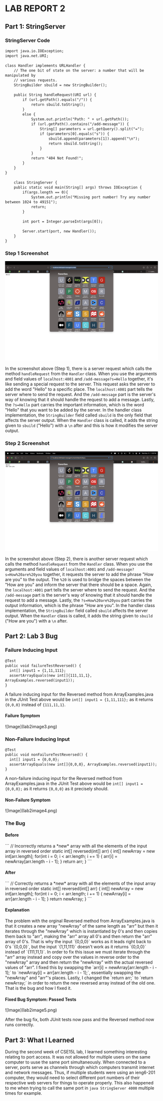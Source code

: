 <h1>LAB REPORT 2</h1>
<h2>Part 1: StringServer</h2>
<h3>StringServer Code</h3>

```
import java.io.IOException;
import java.net.URI;

class Handler implements URLHandler {
    // The one bit of state on the server: a number that will be manipulated by
    // various requests.
    StringBuilder sbuild = new StringBuilder();

    public String handleRequest(URI url) {
        if (url.getPath().equals("/")) {
            return sbuild.toString();
        } 
        else {
            System.out.println("Path: " + url.getPath());
            if (url.getPath().contains("/add-message")) {
                String[] parameters = url.getQuery().split("=");
                if (parameters[0].equals("s")) {
                    sbuild.append(parameters[1]).append("\n");
                    return sbuild.toString();
                }
            }
            return "404 Not Found!";
        }
    }
}

    class StringServer {
    public static void main(String[] args) throws IOException {
        if(args.length == 0){
            System.out.println("Missing port number! Try any number between 1024 to 49151");
            return;
        }

        int port = Integer.parseInt(args[0]);

        Server.start(port, new Handler());
    }
}
```

<h3>Step 1 Screenshot</h3>


![Image](lab2image1.png)

In the screenshot above (Step 1), there is a server request which calls the method `handleRequest` from the `Handler` class. When you use the arguments and field values of `localhost:4001` and `/add-message?s=Hello` together, it's like sending a special request to the server. This request asks the server to add the word "Hello" to a specific place. The `localhost:4001` part tells the server where to send the request. And the `/add-message` part is the server's way of knowing that it should handle the request to add a message. Lastly, the `?s=Hello` part carries the important information, which is the word "Hello" that you want to be added by the server. In the handler class implementation, the `StringBuilder` field called `sbuild` is the only field that affects the server output. When the `Handler` class is called, it adds the string given to `sbuild`  ("Hello") with a `\n` after and this is how it modifies the server output.

<h3>Step 2 Screenshot</h3>


![Image](lab2image2.png)

In the screenshot above (Step 2), there is another server request which calls the method `handleRequest` from the `Handler` class. When you use the arguments and field values of `localhost:4001` and `/add-message?s=How%20are%20you` together, it requests the server to add the phrase "How are you" to the output. The `%20` is used to bridge the spaces between the "How are you" and inform the server that there should be a space. Again, the `localhost:4001` part tells the server where to send the request. And the `/add-message` part is the server's way of knowing that it should handle the request to add a message. Lastly, the `?s=How%20are%20you` part carries the output information, which is the phrase "How are you". In the handler class implementation, the `StringBuilder` field called `sbuild` affects the server output. When the `Handler` class is called, it adds the string given to `sbuild` ("How are you") with a `\n` after.



<h2>Part 2: Lab 3 Bug</h2>
<h3>Failure Inducing Input</h3>


```
@Test
public void failureTestReversed() {
  int[] input1 = {1,11,111};
  assertArrayEquals(new int[]{111,11,1}, ArrayExamples.reversed(input1));
}
```

A failure inducing input for the Reversed method from ArrayExamples.java in the JUnit Test above would be `int[] input1 = {1,11,111};` as it returns `{0,0,0}` instead of `{111,11,1}`.
<h4>Failure Symptom</h4>
![Image](lab2image3.png)


<h3>Non-Failure Inducing Input</h3>


```
@Test
public void nonFailureTestReversed() {
  int[] input1 = {0,0,0};
  assertArrayEquals(new int[]{0,0,0}, ArrayExamples.reversed(input1));
}
```

A non-failure inducing input for the Reversed method from ArrayExamples.java in the JUnit Test above would be `int[] input1 = {0,0,0};` as it returns `{0,0,0}` as it precisely should.
<h4>Non-Failure Symptom</h4>
![Image](lab2image4.png)


<h3>The Bug</h3>

<h4>Before</h4>
```
// Incorrectly returns a *new* array with all the elements of the input array in reversed order
static int[] reversed(int[] arr) {
  int[] newArray = new int[arr.length];
  for(int i = 0; i < arr.length; i += 1) {
    arr[i] = newArray[arr.length - i - 1];
  }
  return arr;
}
```
<h4>After</h4>
```
// Correctly returns a *new* array with all the elements of the input array in reversed order
static int[] reversed(int[] arr) {
  int[] newArray = new int[arr.length];
  for(int i = 0; i < arr.length; i += 1) {
    newArray[i] = arr[arr.length - i - 1];
  }
  return newArray;
}
```
<h4>Explanation</h4>
The problem with the orginal Reversed method from ArrayExamples.java is that it creates a new array "newArray" of the same length as "arr" but then it iterates through the "newArray" which is instantiated by 0's and then copies them back to "arr", making the "arr" array all 0's and then return the "arr" array of 0's. That is why the input `{0,0,0}` works as it leads right back to 0's `{0,0,0}`, but the input `{1,11,111}` doesn't work as it returns `{0,0,0}` instead of `{111,11,1}`. In order to fix this issue we must iterate through the "arr" array instead and copy over the values in reverse order to the "newArray" array and then return the "newArray" with the actual reversed values of "arr". I fixed this by swapping the `arr[i] = newArray[arr.length - i - 1];` to `newArray[i] = arr[arr.length - i - 1];`, essentially swapping the "newArray" and "arr"'s places. Lastly, I changed the `return arr;` to `return newArray;` in order to return the new reversed array instead of the old one. That is the bug and how I fixed it. 

<h4>Fixed Bug Symptom: Passed Tests</h4>
![Image](lab2image5.png)

After the bug fix, both JUnit tests now pass and the Reversed method now runs correctly.

<h2>Part 3: What I Learned</h2>

During the second week of CSE15L lab, I learned something interesting relating to port access. It was not allowed for multiple users on the same computer to uuse the same port simultaneously. When connected to a server, ports serve as channels through which computers transmit internet and network messages. Thus, if multiple students were using an ieng6-201 computer, they would need to select different port numbers of their respective web servers for things to operate properly. This also happened to me when trying to call the same port in `java StringServer 4000` multiple times for example.
